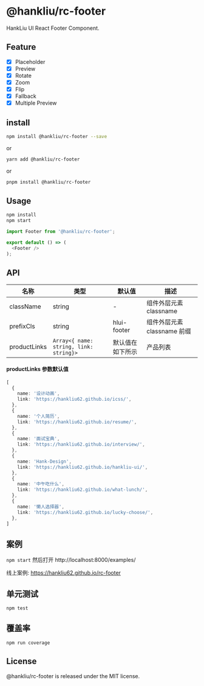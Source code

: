 # @hankliu/rc-footer

HankLiu UI React Footer Component.

## Feature

- [x] Placeholder
- [x] Preview
- [x] Rotate
- [x] Zoom
- [x] Flip
- [x] Fallback
- [x] Multiple Preview

## install
``` bash
npm install @hankliu/rc-footer --save
```

or

``` bash
yarn add @hankliu/rc-footer
```

or

``` bash
pnpm install @hankliu/rc-footer
```

## Usage

```bash
npm install
npm start
```

```js
import Footer from '@hankliu/rc-footer';

export default () => (
  <Footer />
);
```

## API

| 名称 | 类型 | 默认值 | 描述 |
| --- | --- | --- | --- |
| className | string | - | 组件外层元素classname |
| prefixCls | string | hlui-footer | 组件外层元素 classname 前缀 |
| productLinks | `Array<{ name: string, link: string}>` | 默认值在如下所示 | 产品列表 |

#### productLinks 参数默认值

``` ts
[
  {
    name: '设计动画',
    link: 'https://hankliu62.github.io/icss/',
  },
  {
    name: '个人简历',
    link: 'https://hankliu62.github.io/resume/',
  },
  {
    name: '面试宝典',
    link: 'https://hankliu62.github.io/interview/',
  },
  {
    name: 'Hank-Design',
    link: 'https://hankliu62.github.io/hankliu-ui/',
  },
  {
    name: '中午吃什么',
    link: 'https://hankliu62.github.io/what-lunch/',
  },
  {
    name: '懒人选择器',
    link: 'https://hankliu62.github.io/lucky-choose/',
  },
]
```

## 案例

`npm start` 然后打开 http://localhost:8000/examples/

线上案例: https://hankliu62.github.io/rc-footer

## 单元测试

```
npm test
```

## 覆盖率

```
npm run coverage
```

## License

@hankliu/rc-footer is released under the MIT license.
